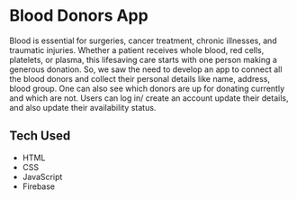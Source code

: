 # Blood Donors App
Blood is essential for surgeries, cancer treatment, chronic illnesses, and traumatic injuries.
Whether a patient receives whole blood, red cells, platelets, or plasma, this lifesaving care starts with one person making a generous donation.
So, we saw the need to develop an app to connect all the blood donors and collect their personal details like name, address, blood group.
One can also see which donors are up for donating currently and which are not.  Users can log in/ create an account update their details, 
and also update their availability status.

## Tech Used
 - HTML
 - CSS
 - JavaScript
 - Firebase
